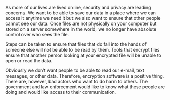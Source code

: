 As more of our lives are lived online, security and privacy are leading concerns.  We want to be able to save our data in a place where we can access it anytime we need it but we also want to ensure that other people cannot see our data.  Once files are not physically on your computer but stored on a server somewhere in the world, we no longer have absolute control over who sees the file.

Steps can be taken to ensure that files that do fall into the hands of someone else will not be able to be read by them.  Tools that encrypt files ensure that another person looking at your encrypted file will be unable to open or read the data.

Obviously we don’t want people to be able to read our e-mail, text messages, or other data.  Therefore, encryption software is a positive thing.  There are, however, bad actors who want to do harm to others.  The government and law enforcement would like to know what these people are doing and would like access to their communication.
